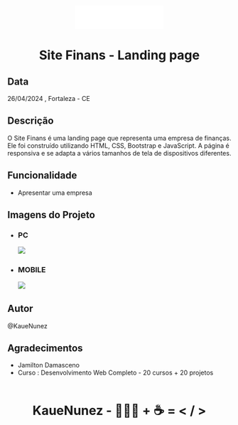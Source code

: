 <div align="center">
    <img src="./img/logo.png" width="200px"> <h1>Site Finans - Landing page</h1>
</div>

## Data
<p>
    26/04/2024 , Fortaleza - CE
</p>

## Descrição
<p>
    O Site Finans é uma landing page que representa uma empresa de finanças. Ele foi construído utilizando HTML, CSS, Bootstrap e JavaScript. A página é responsiva e se adapta a vários tamanhos de tela de dispositivos diferentes.
</p>

## Funcionalidade
- Apresentar uma empresa

## Imagens do Projeto
- ### PC
    <img src="./video/sitefinans_pc.gif">
- ### MOBILE
    <img src="./video/sitefinans_mobile.gif">

## Autor
@KaueNunez

## Agradecimentos
- Jamilton Damasceno
- Curso : Desenvolvimento Web Completo - 20 cursos + 20 projetos
<br><br>
<div align="center">
    <h1>KaueNunez - 👨🏻‍💻 + ☕ = < / ></h1>
</div>